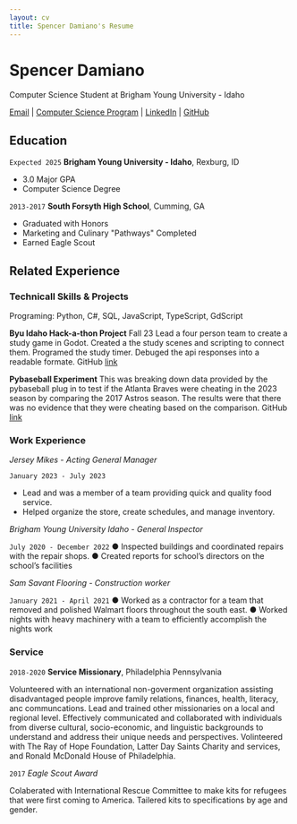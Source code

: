 ```yaml
---
layout: cv
title: Spencer Damiano's Resume
---
```

# Spencer Damiano
Computer Science Student at Brigham Young University - Idaho

<div id="webaddress">
<a href="dam17003@byui.edu">Email</a>
| <a href="https://www.byui.edu/majors/computer-science-bs">Computer Science Program</a>
| <a href="https://www.linkedin.com/in/spencer-damiano-b3ab30218/">LinkedIn</a>
| <a href="https://github.com/Spencer-Damiano">GitHub</a>
</div>

<!-- https://www.monique.tech/the-art-of-markdown -->

## Education

`Expected 2025`
__Brigham Young University - Idaho__, Rexburg, ID

- 3.0 Major GPA
- Computer Science Degree
  
`2013-2017`
__South Forsyth High School__, Cumming, GA

- Graduated with Honors
- Marketing and Culinary "Pathways" Completed
- Earned Eagle Scout

## Related Experience

### Technicall Skills & Projects

Programing: Python, C#, SQL, JavaScript, TypeScript, GdScript

**Byu Idaho Hack-a-thon Project** Fall 23
Lead a four person team to create a study game in Godot. Created a the study scenes and scripting to connect them. Programed the study timer. Debuged the api responses into a readable formate. GitHub [link](https://github.com/Benjaminatedu/HackathonEduGame)

**Pybaseball Experiment**
This was breaking down data provided by the pybaseball plug in to test if the Atlanta Braves were cheating in the 2023 season by comparing the 2017 Astros season. The results were that there was no evidence that they were cheating based on the comparison.  GitHub [link](https://github.com/Spencer-Damiano/pybaseball-experiment)



### Work Experience

_Jersey Mikes - Acting General Manager_

`January 2023 - July 2023`
* Lead and was a member of a team providing quick and quality food service.
* Helped organize the store, create schedules, and manage inventory.

_Brigham Young University Idaho - General Inspector_ 

`July 2020 - December 2022`
● Inspected buildings and coordinated repairs with the repair shops. 
● Created reports for school’s directors on the school’s facilities 

_Sam Savant Flooring - Construction worker_ 

`January 2021 - April 2021`
● Worked as a contractor for a team that removed and polished Walmart floors 
throughout the south east. 
● Worked nights with heavy machinery with a team to efficiently accomplish the nights work 

### Service

`2018-2020`
__Service Missionary__, Philadelphia Pennsylvania

Volunteered with an international non-goverment organization assisting disadvantaged people improve family relations, finances, health, literacy, anc communcations. Lead and trained other missionaries on a local and regional level. Effectively communicated and collaborated with individuals from diverse cultural, socio-economic, and linguistic backgrounds to understand and address their unique needs and perspectives. Volinteered with The Ray of Hope Foundation, Latter Day Saints Charity and services, and Ronald McDonald House of Philadelphia. 

`2017`
_Eagle Scout Award_

Colaberated with International Rescue Committee to make kits for refugees that were first coming to America. Tailered kits to specifications by age and gender. 


<!-- ### Footer

Last updated: December 2023 -->


